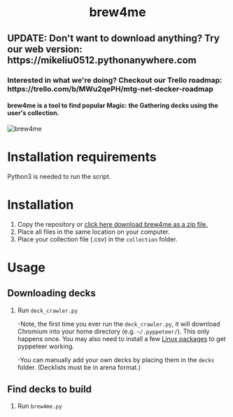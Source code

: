 <h1 align="center">
  brew4me
</h1>
 
 <h2>
UPDATE: Don't want to download anything? Try our web version: https://mikeliu0512.pythonanywhere.com
</h2>

 <h3>
Interested in what we're doing? Checkout our Trello roadmap: https://trello.com/b/MWu2qePH/mtg-net-decker-roadmap

</h3>


<h4 align="left">
brew4me is a tool to find popular Magic: the Gathering decks using the user's collection.
</h4>

![brew4me](https://i.imgur.com/zEaFtbM.png)

# Installation requirements
Python3 is needed to run the script.


# Installation
1. Copy the repository or [click here download brew4me as a zip file.](https://github.com/xmliu0512/brew4me/archive/refs/heads/main.zip)
2. Place all files in the same location on your computer.
3. Place your collection file (.csv) in the `collection` folder.

# Usage

## Downloading decks
1. Run `deck_crawler.py`

	  -Note, the first time you ever run the `deck_crawler.py`, it will download Chromium into your home directory (e.g. `~/.pyppeteer/`). This only happens once. You may also need to install a few [Linux packages](https://github.com/miyakogi/pyppeteer/issues/60) to get pyppeteer working.
	  
	  -You can manually add your own decks by placing them in the `decks` folder. (Decklists must be in arena format.)

## Find decks to build
1. Run `brew4me.py`
